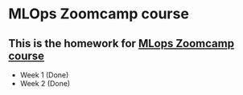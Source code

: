 # MLOps Zoomcamp course
## This is the homework for [MLops Zoomcamp course](https://github.com/DataTalksClub/mlops-zoomcamp) 

- Week 1 (Done)
- Week 2 (Done)